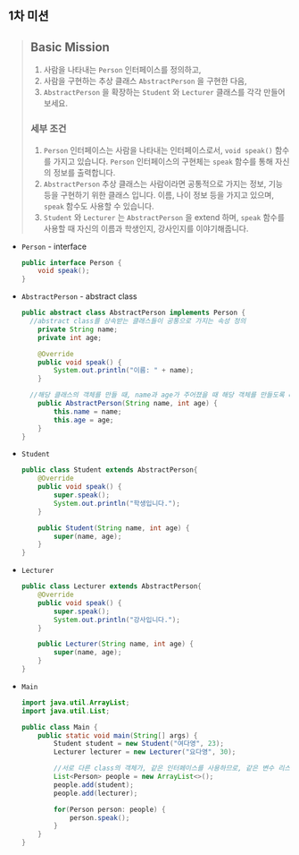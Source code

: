 ## 1차 미션

> ## Basic Mission
>
> 1. 사람을 나타내는 `Person` 인터페이스를 정의하고,
> 2. 사람을 구현하는 추상 클래스 `AbstractPerson` 을 구현한 다음,
> 3. `AbstractPerson` 을 확장하는 `Student` 와 `Lecturer` 클래스를 각각 만들어보세요.
>
> ### 세부 조건
>
> 1. `Person` 인터페이스는 사람을 나타내는 인터페이스로서, `void speak()` 함수를 가지고 있습니다. `Person` 인터페이스의 구현체는 `speak` 함수를 통해 자신의 정보를 출력합니다.
> 2. `AbstractPerson` 추상 클래스는 사람이라면 공통적으로 가지는 정보, 기능 등을 구현하기 위한 클래스 입니다. 이름, 나이 정보 등을 가지고 있으며, `speak` 함수도 사용할 수 있습니다.
> 3. `Student` 와 `Lecturer` 는 `AbstractPerson` 을 extend 하며, `speak` 함수를 사용할 때 자신의 이름과 학생인지, 강사인지를 이야기해줍니다.

- `Person` - interface

  ```java
  public interface Person {
      void speak();
  }
  ```

- `AbstractPerson` - abstract class

  ```java
  public abstract class AbstractPerson implements Person {
    //abstract class를 상속받는 클래스들이 공통으로 가지는 속성 정의
      private String name;
      private int age;
  
      @Override
      public void speak() {
          System.out.println("이름: " + name);
      }
  
    //해당 클래스의 객체를 만들 때, name과 age가 주어졌을 때 해당 객체를 만들도록 constructor
      public AbstractPerson(String name, int age) {
          this.name = name;
          this.age = age;
      }
  }
  ```

- `Student`

  ```java
  public class Student extends AbstractPerson{
      @Override
      public void speak() {
          super.speak();
          System.out.println("학생입니다.");
      }
  
      public Student(String name, int age) {
          super(name, age);
      }
  }
  ```

- `Lecturer` 

  ```java
  public class Lecturer extends AbstractPerson{
      @Override
      public void speak() {
          super.speak();
          System.out.println("강사입니다.");
      }
  
      public Lecturer(String name, int age) {
          super(name, age);
      }
  }
  ```

- `Main`

  ```java
  import java.util.ArrayList;
  import java.util.List;
  
  public class Main {
      public static void main(String[] args) {
          Student student = new Student("여다영", 23);
          Lecturer lecturer = new Lecturer("요다영", 30);
  
          //서로 다른 class의 객체가, 같은 인터페이스를 사용하므로, 같은 변수 리스트에 담을 수 있다.
          List<Person> people = new ArrayList<>();
          people.add(student);
          people.add(lecturer);
  
          for(Person person: people) {
              person.speak();
          }
      }
  }
  ```

  